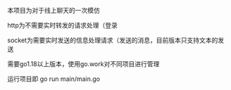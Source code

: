 本项目为对于线上聊天的一次模仿

http为不需要实时转发的请求处理（登录

socket为需要实时发送的信息处理请求（发送的消息，目前版本只支持文本的发送

需要go1.18以上版本，使用go.work对不同项目进行管理

运行项目即 go run main/main.go